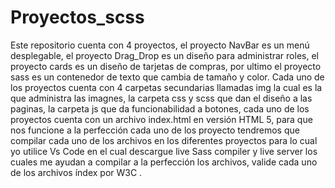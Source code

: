 # Proyectos_scss
Este repositorio cuenta con 4 proyectos, el proyecto NavBar es un menú desplegable, el proyecto Drag_Drop es un diseño para administrar roles, el proyecto cards es un diseño de tarjetas de compras, por ultimo el proyecto sass es un contenedor de texto que cambia de tamaño y color. Cada uno de los proyectos cuenta con 4 carpetas secundarias llamadas img la cual es la que administra las imagnes, la carpeta css y scss que dan el diseño a las paginas, la carpeta js que da funcionabilidad a botones, cada uno de los proyectos cuenta con un archivo index.html en versión HTML 5, para que nos funcione a la perfección cada uno de los proyecto tendremos que compilar cada uno de los archivos en los diferentes proyectos para lo cual yo utilice Vs Code en el cual descargue live Sass compiler y live server los cuales me ayudan a compilar a la perfección los archivos, valide cada uno de los archivos índex por W3C .
